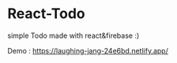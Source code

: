 # React-Todo

simple Todo made with react&firebase :)

Demo : https://laughing-jang-24e6bd.netlify.app/
